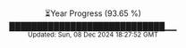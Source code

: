 <p align="center">
⏳Year Progress (93.65 %) <br>
████████████████████████████▁▁ <br>
<sub>Updated: Sun, 08 Dec 2024 18:27:52 GMT</sub>
</p>

